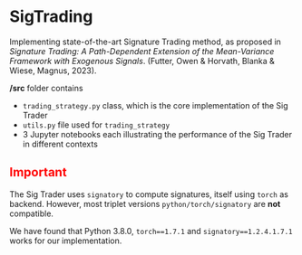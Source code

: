 # SigTrading

Implementing state-of-the-art Signature Trading method, as proposed in _Signature Trading: A Path-Dependent Extension of the Mean-Variance Framework with Exogenous Signals_. (Futter, Owen &amp; Horvath, Blanka &amp; Wiese, Magnus, 2023).

**/src** folder contains

- <code>trading_strategy.py</code> class, which is the core implementation of the Sig Trader
- <code>utils.py</code> file used for <code>trading_strategy</code>
- 3 Jupyter notebooks each illustrating the performance of the Sig Trader in different contexts

<h2 style="color:red">Important</h2>

The Sig Trader uses <code>signatory</code> to compute signatures, itself using <code>torch</code> as backend. However, most triplet versions <code>python/torch/signatory</code> are <b>not</b> compatible.

We have found that Python 3.8.0, <code>torch==1.7.1</code> and <code>signatory==1.2.4.1.7.1</code> works for our implementation.
